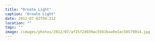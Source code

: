 ```yaml
---
title: "Ornate Light"
caption: "Ornate Light"
date: 2012-07-02T04:21Z
location: ""
tags: ""
image: /images/photos/2012/07/af25f2d039ac5561baa9e1ac58579914.jpg
---
```

